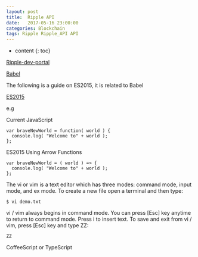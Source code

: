 ```yaml
---
layout: post
title:  Ripple API
date:   2017-05-16 23:00:00
categories: Blockchain
tags: Ripple Ripple_API API
---
```


* content
{: toc}


[Ripple-dev-portal](https://github.com/ripple/ripple-dev-portal/tree/master/content/code_samples/rippleapi_quickstart)






[Babel](https://babeljs.io)

The following is a guide on ES2015, it is related to Babel

[ES2015](https://themeteorchef.com/blog/what-is-es2015)

e.g

Current JavaScript

```
var braveNewWorld = function( world ) {
  console.log( "Welcome to" + world ); 
};
```

ES2015 Using Arrow Functions

```
var braveNewWorld = ( world ) => {
  console.log( "Welcome to" + world ); 
};
```

The vi or vim is a text editor which has three modes: command mode, input mode, and ex mode. To create a new file open a terminal and then type:

```
$ vi demo.txt

```

vi / vim always begins in command mode. You can press [Esc] key anytime to return to command mode. Press i to insert text. To save and exit from vi / vim, press [Esc] key and type ZZ:


```
ZZ

```






CoffeeScript or TypeScript